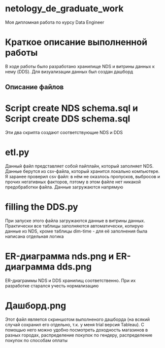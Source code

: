 # netology_de_graduate_work
Моя дипломная работа по курсу Data Engineer

# Краткое описание выполненной работы
В ходе работы было разработано хранилище NDS и витрины данных к нему (DDS). Для визуализации данных был создан дашборд

## Описание файлов
# Script create NDS schema.sql и Script create DDS schema.sql
Эти два скрипта создают соответствующие NDS и DDS

# etl.py
Данный файл представляет собой пайплайн, который заполняет NDS. Данные берутся из csv-файла, который хранится локально компьютере.
Я заранее проверил csv файл: в нём не оказлось пропусков, выбросов и прочих негативных факторов, пэтому в этом файле нет никакой предобработки файла. Данные загружаются напрямую

# filling the DDS.py
При запуске этого файла загружаются данные в витрины данных. Практически все таблицы заполняются автоматически, копирую данные из NDS, кроме таблицы dim-time - для её заполнения была написана отдельная логика

# ER-диаграмма nds.png и ER-диаграмма dds.png
ER-диаграммы NDS и DDS хранилищ соответственно. При их разработке старался учесть нормализацию

# Дашборд.png
Этот файл является скриншотом выполненого дашборда (на всякий случай сохранил его отдельно, т.к. у меня trial версия Tableau). С помощью него можно удобно посмотреть доходность магазинов в разных городах, распределение покупок по гендеру, распределение покупок по способам оплаты
